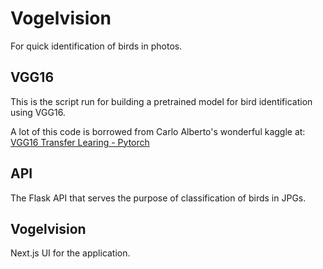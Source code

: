 # Vogelvision

For quick identification of birds in photos.

## VGG16
This is the script run for building a pretrained model for bird identification using VGG16.

A lot of this code is borrowed from Carlo Alberto's wonderful kaggle at: [VGG16 Transfer Learing - Pytorch](https://www.kaggle.com/code/carloalbertobarbano/vgg16-transfer-learning-pytorch/notebook)

## API

The Flask API that serves the purpose of classification of birds in JPGs.

## Vogelvision

Next.js UI for the application.
